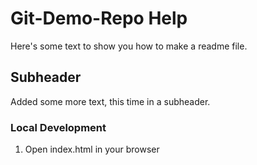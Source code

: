 # Git-Demo-Repo Help

Here's some text to show you how to make a readme file.

## Subheader

Added some more text, this time in a subheader.


### Local Development

1. Open index.html in your browser